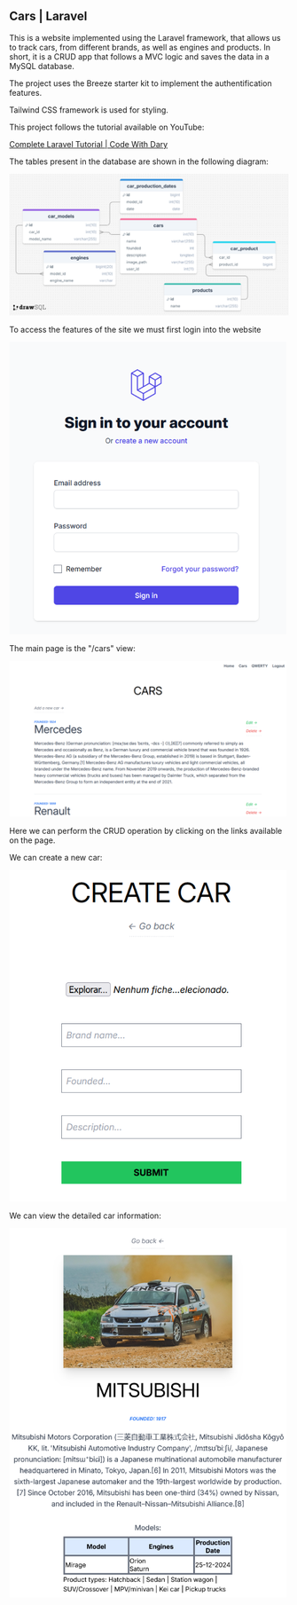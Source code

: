 ## Cars | Laravel

This is a website implemented using the Laravel framework, that allows us to track cars, from different
brands, as well as engines and products. In short, it is a CRUD app that follows a MVC logic and
saves the data in a MySQL database.

The project uses the Breeze starter kit to implement the authentification features. 

Tailwind CSS framework is used for styling.

This project follows the tutorial available on YouTube:

[ Complete Laravel Tutorial | Code With Dary ](https://www.youtube.com/watch?v=376vZ1wNYPA 
"Complete Laravel Tutorial | Code With Dary")

The tables present in the database are shown in the following diagram:

<img alt="ticket form 1" 
src="https://github.com/anmv921/cars-laravel/blob/master/readme_images/drawSQL-image-export-2025-01-24.png" 
width="800px" />

To access the features of the site we must first login into the website

<img alt="ticket form 1" 
src="https://github.com/anmv921/cars-laravel/blob/master/readme_images/login.png" 
width="500px" />

The main page is the "/cars" view:

<img alt="ticket form 1" 
src="https://github.com/anmv921/cars-laravel/blob/master/readme_images/cars.png" 
width="500px" />

Here we can perform the CRUD operation by clicking on the links available on the page.

We can create a new car:

<img alt="ticket form 1" 
src="https://github.com/anmv921/cars-laravel/blob/master/readme_images/create.png" 
width="500px" />

We can view the detailed car information:

<img alt="ticket form 1" 
src="https://github.com/anmv921/cars-laravel/blob/master/readme_images/show.png" 
width="500px" />
